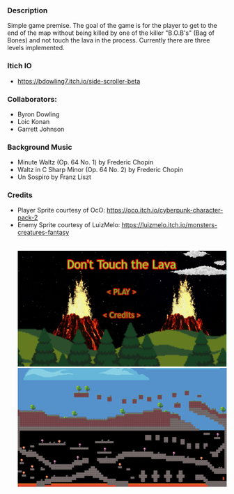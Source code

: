 ### Description
Simple game premise. The goal of the game is for the player to get to the end of the map without being killed by one of the killer "B.O.B's" (Bag of Bones) and not touch the lava in the process. Currently there are three levels implemented.

### Itich IO
- https://bdowling7.itch.io/side-scroller-beta

### Collaborators:

- Byron Dowling
- Loic Konan
- Garrett Johnson


### Background Music

- Minute Waltz (Op. 64 No. 1) by Frederic Chopin
- Waltz in C Sharp Minor (Op. 64 No. 2) by Frederic Chopin
- Un Sospiro by Franz Liszt

### Credits

- Player Sprite courtesy of OcO: https://oco.itch.io/cyberpunk-character-pack-2
- Enemy Sprite courtesy of LuizMelo: https://luizmelo.itch.io/monsters-creatures-fantasy
\
\
\
![image](https://github.com/Byron-Dowling/Mobile-Game-Productions/blob/main/Don't%20Touch%20the%20Lava/Capture.PNG?raw=true)
\
![image](https://github.com/Byron-Dowling/Mobile-Game-Productions/blob/main/Don't%20Touch%20the%20Lava/level2_SS.png?raw=true)
